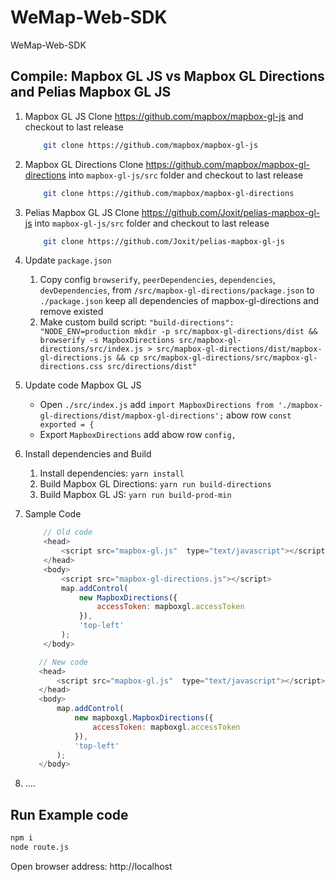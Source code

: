 # WeMap-Web-SDK
WeMap-Web-SDK

## Compile: Mapbox GL JS vs Mapbox GL Directions and Pelias Mapbox GL JS
1. Mapbox GL JS Clone https://github.com/mapbox/mapbox-gl-js and checkout to last release
    ```bash
        git clone https://github.com/mapbox/mapbox-gl-js
    ```
2. Mapbox GL Directions Clone https://github.com/mapbox/mapbox-gl-directions into `mapbox-gl-js/src` folder and checkout to last release
    ```bash
        git clone https://github.com/mapbox/mapbox-gl-directions
    ```
3. Pelias Mapbox GL JS Clone https://github.com/Joxit/pelias-mapbox-gl-js into `mapbox-gl-js/src` folder and checkout to last release
    ```bash
        git clone https://github.com/Joxit/pelias-mapbox-gl-js
    ```
4. Update `package.json`
   1. Copy config `browserify`, `peerDependencies`, `dependencies`, `devDependencies`, from `/src/mapbox-gl-directions/package.json` to `./package.json` keep all dependencies of mapbox-gl-directions and remove existed
   2. Make custom build script: `"build-directions": "NODE_ENV=production mkdir -p src/mapbox-gl-directions/dist && browserify -s MapboxDirections src/mapbox-gl-directions/src/index.js > src/mapbox-gl-directions/dist/mapbox-gl-directions.js && cp src/mapbox-gl-directions/src/mapbox-gl-directions.css src/directions/dist"`

5. Update code Mapbox GL JS
   - Open `./src/index.js` add `import MapboxDirections from './mapbox-gl-directions/dist/mapbox-gl-directions';` abow row `const exported = {`
   - Export `MapboxDirections` add abow row `config,`
6. Install dependencies and Build
   1. Install dependencies: `yarn install`
   2. Build Mapbox GL Directions: `yarn run build-directions`
   3. Build Mapbox GL JS: `yarn run build-prod-min`
7. Sample Code
    ```javascript
        // Old code
        <head>
            <script src="mapbox-gl.js"  type="text/javascript"></script>
        </head>
        <body>
            <script src="mapbox-gl-directions.js"></script>
            map.addControl(
                new MapboxDirections({
                    accessToken: mapboxgl.accessToken
                }),
                'top-left'
            );
        </body>
    ```

     ```javascript
        // New code
        <head>
            <script src="mapbox-gl.js"  type="text/javascript"></script>
        </head>
        <body>
            map.addControl(
                new mapboxgl.MapboxDirections({
                    accessToken: mapboxgl.accessToken
                }),
                'top-left'
            );
        </body>
    ```
8. ....


## Run Example code
```bash
npm i
node route.js
```
Open browser address: http://localhost